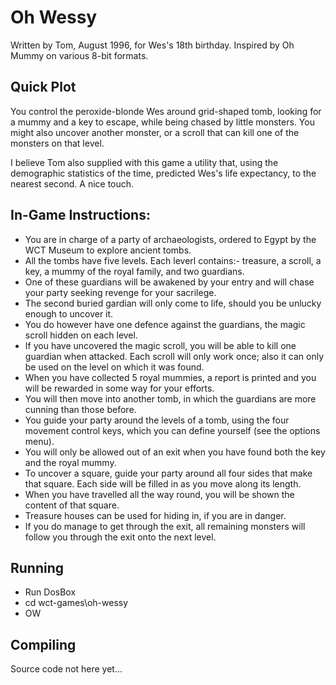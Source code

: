 # Oh Wessy  

Written by Tom, August 1996, for Wes's 18th birthday. Inspired by Oh Mummy
on various 8-bit formats.

## Quick Plot

You control the peroxide-blonde Wes around grid-shaped tomb, looking
for a mummy and a key to escape, while being chased by little monsters.
You might also uncover another monster, or a scroll that can kill one 
of the monsters on that level.

I believe Tom also supplied with this game a utility that, using the
demographic statistics of the time, predicted Wes's life expectancy,
to the nearest second. A nice touch.

## In-Game Instructions:

* You are in charge of a party of archaeologists, ordered to Egypt by the WCT Museum to explore ancient tombs. 
* All the tombs have five levels. Each leverl contains:- treasure, a scroll, a key, a mummy of the royal family, and two guardians. 
* One of these guardians will be awakened by your entry and will chase your party seeking revenge for your sacrilege.
* The second buried gardian will only come to life, should you be unlucky enough to uncover it. 
* You do however have one defence against the guardians, the magic scroll hidden on each level.
* If you have uncovered the magic scroll, you will be able to kill one guardian when attacked. Each scroll will only work once; also it can only be used on the level on which it was found.
* When you have collected 5 royal mummies, a report is printed and you  will be rewarded in some way for your efforts. 
* You will then move into another tomb, in which the guardians are more cunning than those before.
* You guide your party around the levels of a tomb, using the four movement control keys, which you can define yourself (see the options menu). 
* You will only be allowed out of an exit when you have found both the key and the royal mummy.
* To uncover a square, guide your party around all four sides that make that square. Each side will be filled in as you move along its length. 
* When you have travelled all the way round, you will be shown the content of that square.
* Treasure houses can be used for hiding in, if you are in danger.
* If you do manage to get through the exit, all remaining monsters will follow you through the exit onto the next level.

## Running

* Run DosBox
* cd wct-games\oh-wessy
* OW

## Compiling

Source code not here yet...
